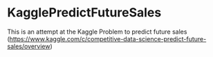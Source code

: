 # KagglePredictFutureSales
This is an attempt at the Kaggle Problem to predict future sales  (https://www.kaggle.com/c/competitive-data-science-predict-future-sales/overview)
